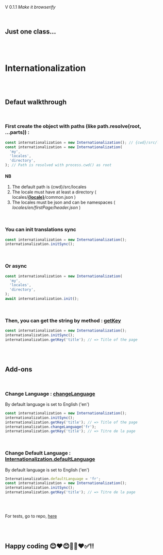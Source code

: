 V 0.1.1 _Make it browserify_

<br/>

## Just one class...

<br/><br/>

# Internationalization

<br/><br/>

## Defaut walkthrough

<br/>

### First create the object with paths (like path.resolve(root, ...parts)) :

```typescript
const internationalization = new Internationalization(); // {cwd}/src/locales
const internationalization = new Internationalization(
  'my',
  'locales',
  'directory',
); // Path is resolved with process.cwd() as root
```

#### NB

1. The default path is {cwd}/src/locales
2. The locale must have at least a directory (
   locales/**<u>{locale}</u>**/common.json )
3. The locales must be json and can be namespaces (
   _locales/en/firstPage/header.json_ )

<br/>

### You can init translations sync

```typescript
const internationalization = new Internationalization();
internationalization.initSync();
```

<br/>

### Or async

```typescript
const internationalization = new Internationalization(
  'my',
  'locales',
  'directory',
);
await internationalization.init();
```

<br/>

### Then, you can get the string by method : <u>getKey</u>

```typescript
const internationalization = new Internationalization();
internationalization.initSync();
internationalization.getKey('title'); // => Title of the page
```

<br/>
<br/>

## Add-ons

<br/>

### Change Language : <u>changeLanguage</u>

By default language is set to English ('en')

```typescript
const internationalization = new Internationalization();
internationalization.initSync();
internationalization.getKey('title'); // => Title of the page
internationalization.changeLanguage('fr');
internationalization.getKey('title'); // => Titre de la page
```

<br/>

### Change Default Language : <u>Internationalization.defaultLanguage</u>

By default language is set to English ('en')

```typescript
Internationalization.defaultLanguage = 'fr';
const internationalization = new Internationalization();
internationalization.initSync();
internationalization.getKey('title'); // => Titre de la page
```

<br/>
<br/>

For tests, go to repo,
[here](https://github.com/chlbri/internationalization.git)

<br/>
<br/>

## Happy coding 😊❤️😊👨‍💻❤️✅!!
